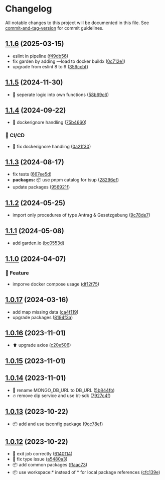 # Changelog

All notable changes to this project will be documented in this file. See [commit-and-tag-version](https://github.com/absolute-version/commit-and-tag-version) for commit guidelines.

## [1.1.6](https://github.com/demokratie-live/democracy-development/compare/crawler@v1.1.5...crawler@v1.1.6) (2025-03-15)


* eslint in pipeline ([f49db56](https://github.com/demokratie-live/democracy-development/commit/f49db5692231ddbac345ed5c35ac0516c2e43bb3))
* fix garden by adding —load to docker buildx ([0c712e1](https://github.com/demokratie-live/democracy-development/commit/0c712e1734116275badbde2c82aadc4515845759))
* upgrade from eslint 8 to 9 ([356ccbf](https://github.com/demokratie-live/democracy-development/commit/356ccbfad9dff32191f38be383b24d515d4a87fb))

## [1.1.5](https://github.com/demokratie-live/democracy-development/compare/crawler@v1.1.4...crawler@v1.1.5) (2024-11-30)


* 🫧 seperate logic into own functions ([58b69c6](https://github.com/demokratie-live/democracy-development/commit/58b69c61c8d2a815dc8f9a5fc355dcd4abdd45a0))

## [1.1.4](https://github.com/demokratie-live/democracy-development/compare/crawler@v1.1.3...crawler@v1.1.4) (2024-09-22)


* 🐛 dockerignore handling ([75b4660](https://github.com/demokratie-live/democracy-development/commit/75b4660fae655d2cf9c3847611707dac177f82cc))


### 👷 CI/CD

* 👷 fix dockerignore handling ([0a21f30](https://github.com/demokratie-live/democracy-development/commit/0a21f3020ff68334d259743a87f14bec76dd6b1c))

## [1.1.3](https://github.com/demokratie-live/democracy-development/compare/crawler@v1.1.2...crawler@v1.1.3) (2024-08-17)


* fix tests ([667ee5d](https://github.com/demokratie-live/democracy-development/commit/667ee5d83bc8c0f200fbbd6db5cc7fdebea8e881))
* **packages:** 📦 use pnpm catalog for tsup ([28296ef](https://github.com/demokratie-live/democracy-development/commit/28296efc10543878f19af319b92e8b86a07c9fe2))
* update packages ([956921f](https://github.com/demokratie-live/democracy-development/commit/956921f3fc83f93e606a403d75463d38641fc595))

## [1.1.2](https://github.com/demokratie-live/democracy-development/compare/crawler@v1.1.1...crawler@v1.1.2) (2024-05-25)


* import only procedures of type Antrag & Gesetzgebung ([9c78de7](https://github.com/demokratie-live/democracy-development/commit/9c78de7155ce8d29d38450c99dddcbfae2e872e2))

## [1.1.1](https://github.com/demokratie-live/democracy-development/compare/crawler@v1.1.0...crawler@v1.1.1) (2024-05-08)


* add garden.io ([bc0553d](https://github.com/demokratie-live/democracy-development/commit/bc0553d2dbae414c2d9f418dc06530bcc2ea82e7))

## [1.1.0](https://github.com/demokratie-live/democracy-development/compare/crawler@v1.0.17...crawler@v1.1.0) (2024-04-07)


### 🚀 Feature

* imporve docker compose usage ([df12f75](https://github.com/demokratie-live/democracy-development/commit/df12f751199dc85ac0ca7d9425d09faf3af836ea))

## [1.0.17](https://github.com/demokratie-live/democracy-development/compare/crawler@v1.0.16...crawler@v1.0.17) (2024-03-16)


* add map missing data ([ca4f119](https://github.com/demokratie-live/democracy-development/commit/ca4f119f966c666528479a18d19bcb735460a387))
* upgrade packages ([8194f3a](https://github.com/demokratie-live/democracy-development/commit/8194f3aa5aaaaf6757d6040978d920bd5e611105))

## [1.0.16](https://github.com/demokratie-live/democracy-development/compare/crawler@v1.0.15...crawler@v1.0.16) (2023-11-01)


* ⬆️ upgrade axios ([c20e506](https://github.com/demokratie-live/democracy-development/commit/c20e5065941172d6b4876b3927167d35d58ba38d))

## [1.0.15](https://github.com/demokratie-live/democracy-development/compare/crawler@v1.0.14...crawler@v1.0.15) (2023-11-01)

## [1.0.14](https://github.com/demokratie-live/democracy-development/compare/crawler@v1.0.13...crawler@v1.0.14) (2023-11-01)


* 🐛 rename MONGO_DB_URL to DB_URL ([5b844fb](https://github.com/demokratie-live/democracy-development/commit/5b844fb2e2ad2617e3a235b6fd66fdf2d17abe2e))
* 🔥 remove dip service and use bt-sdk ([7927c4f](https://github.com/demokratie-live/democracy-development/commit/7927c4f4205ce7bc03e407ac5f36192117166fd2))

## [1.0.13](https://github.com/demokratie-live/democracy-development/compare/crawler@v1.0.12...crawler@v1.0.13) (2023-10-22)


* 📦️ add and use tsconfig package ([9cc78ef](https://github.com/demokratie-live/democracy-development/commit/9cc78efa450817dbbb6317bcda49faca66a91c28))

## [1.0.12](https://github.com/demokratie-live/democracy-development/compare/crawler@v1.0.10...crawler@v1.0.12) (2023-10-22)


* 🐛 exit job correctly ([6140114](https://github.com/demokratie-live/democracy-development/commit/6140114dcc6b31e5e2525d0cb8fcc684f1e28299))
* 🐛 fix type issue ([a5480a3](https://github.com/demokratie-live/democracy-development/commit/a5480a3308eac7712903712b2ced4246977e6734))
* 📦️ add common packages ([ffaac73](https://github.com/demokratie-live/democracy-development/commit/ffaac738ab8bd2376bdc6f792c741a51df253002))
* 📦️ use workspace:* instead of * for local package references ([cfc139e](https://github.com/demokratie-live/democracy-development/commit/cfc139e62c56dcd67c363d45227bb7675acb863a))
